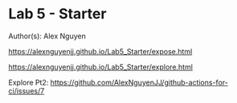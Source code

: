 # Lab 5 - Starter
Author(s): Alex Nguyen

https://alexnguyenjj.github.io/Lab5_Starter/expose.html

https://alexnguyenjj.github.io/Lab5_Starter/explore.html

Explore Pt2: https://github.com/AlexNguyenJJ/github-actions-for-ci/issues/7

